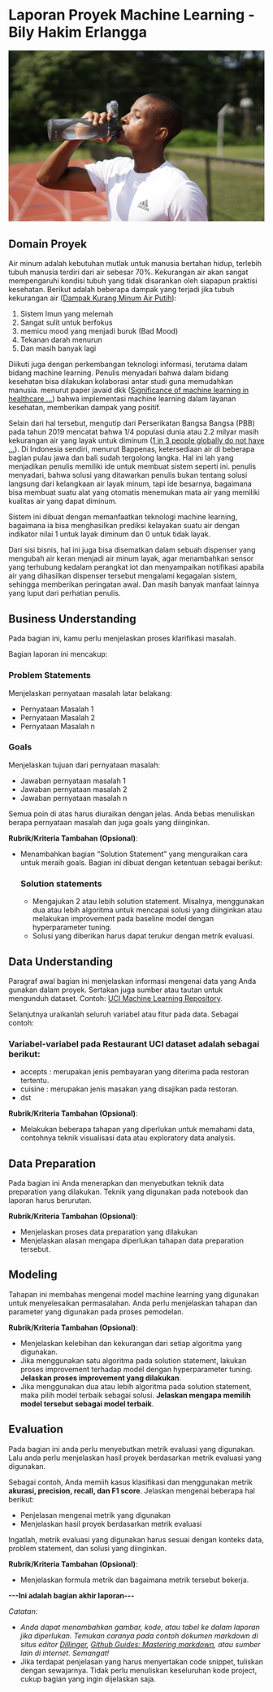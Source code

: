 # Laporan Proyek Machine Learning - Bily Hakim Erlangga

![water.jpg](image%2Fwater.jpg)
## Domain Proyek

Air minum adalah kebutuhan mutlak untuk manusia bertahan hidup, terlebih tubuh manusia terdiri dari air sebesar 70%. Kekurangan air akan sangat mempengaruhi 
kondisi tubuh yang tidak disarankan oleh siapapun praktisi kesehatan. Berikut adalah beberapa dampak yang terjadi jika tubuh kekurangan air ([Dampak Kurang Minum Air Putih](https://yankes.kemkes.go.id/view_artikel/2638/dampak-kurang-minum-air-putih)):

1. Sistem Imun yang melemah
2. Sangat sulit untuk berfokus
3. memicu mood yang menjadi buruk (Bad Mood)
4. Tekanan darah menurun
5. Dan masih banyak lagi

Diikuti juga dengan perkembangan teknologi informasi, terutama dalam bidang machine learning. Penulis menyadari bahwa dalam bidang kesehatan 
bisa dilakukan kolaborasi antar studi guna memudahkan manusia. menurut paper javaid dkk ([Significance of machine learning in healthcare ...](https://www.sciencedirect.com/science/article/pii/S2666603022000069))
bahwa implementasi machine learning dalam layanan kesehatan, memberikan dampak yang positif. 

Selain dari hal tersebut, mengutip dari Perserikatan Bangsa Bangsa (PBB) pada tahun 2019 mencatat bahwa 1/4 populasi dunia atau 2.2 milyar masih kekurangan air yang layak untuk diminum ([1 in 3 people globally do not have ...](https://www.sciencedirect.com/science/article/pii/S2666603022000069)).
Di Indonesia sendiri, menurut Bappenas, ketersediaan air di beberapa bagian pulau jawa dan bali sudah tergolong langka. Hal ini lah yang menjadikan penulis memiliki ide
untuk membuat sistem seperti ini. penulis menyadari, bahwa solusi yang ditawarkan penulis bukan tentang solusi langsung dari kelangkaan air layak minum,
tapi ide besarnya, bagaimana bisa membuat suatu alat yang otomatis menemukan mata air yang memiliki kualitas air yang dapat diminum.

Sistem ini dibuat dengan memanfaatkan teknologi machine learning, bagaimana ia bisa menghasilkan prediksi kelayakan suatu air dengan indikator nilai 1 untuk layak diminum dan 0 untuk tidak layak.

Dari sisi bisnis, hal ini juga bisa disematkan dalam sebuah dispenser yang mengubah air keran menjadi air minum layak, agar menambahkan sensor yang terhubung kedalam perangkat iot
dan menyampaikan notifikasi apabila air yang dihasilkan dispenser tersebut mengalami kegagalan sistem, sehingga memberikan peringatan awal. Dan masih banyak manfaat lainnya
yang luput dari perhatian penulis.

## Business Understanding

Pada bagian ini, kamu perlu menjelaskan proses klarifikasi masalah.

Bagian laporan ini mencakup:

### Problem Statements

Menjelaskan pernyataan masalah latar belakang:
- Pernyataan Masalah 1
- Pernyataan Masalah 2
- Pernyataan Masalah n

### Goals

Menjelaskan tujuan dari pernyataan masalah:
- Jawaban pernyataan masalah 1
- Jawaban pernyataan masalah 2
- Jawaban pernyataan masalah n

Semua poin di atas harus diuraikan dengan jelas. Anda bebas menuliskan berapa pernyataan masalah dan juga goals yang diinginkan.

**Rubrik/Kriteria Tambahan (Opsional)**:
- Menambahkan bagian “Solution Statement” yang menguraikan cara untuk meraih goals. Bagian ini dibuat dengan ketentuan sebagai berikut: 

    ### Solution statements
    - Mengajukan 2 atau lebih solution statement. Misalnya, menggunakan dua atau lebih algoritma untuk mencapai solusi yang diinginkan atau melakukan improvement pada baseline model dengan hyperparameter tuning.
    - Solusi yang diberikan harus dapat terukur dengan metrik evaluasi.

## Data Understanding
Paragraf awal bagian ini menjelaskan informasi mengenai data yang Anda gunakan dalam proyek. Sertakan juga sumber atau tautan untuk mengunduh dataset. Contoh: [UCI Machine Learning Repository](https://archive.ics.uci.edu/ml/datasets/Restaurant+%26+consumer+data).

Selanjutnya uraikanlah seluruh variabel atau fitur pada data. Sebagai contoh:  

### Variabel-variabel pada Restaurant UCI dataset adalah sebagai berikut:
- accepts : merupakan jenis pembayaran yang diterima pada restoran tertentu.
- cuisine : merupakan jenis masakan yang disajikan pada restoran.
- dst

**Rubrik/Kriteria Tambahan (Opsional)**:
- Melakukan beberapa tahapan yang diperlukan untuk memahami data, contohnya teknik visualisasi data atau exploratory data analysis.

## Data Preparation
Pada bagian ini Anda menerapkan dan menyebutkan teknik data preparation yang dilakukan. Teknik yang digunakan pada notebook dan laporan harus berurutan.

**Rubrik/Kriteria Tambahan (Opsional)**: 
- Menjelaskan proses data preparation yang dilakukan
- Menjelaskan alasan mengapa diperlukan tahapan data preparation tersebut.

## Modeling
Tahapan ini membahas mengenai model machine learning yang digunakan untuk menyelesaikan permasalahan. Anda perlu menjelaskan tahapan dan parameter yang digunakan pada proses pemodelan.

**Rubrik/Kriteria Tambahan (Opsional)**: 
- Menjelaskan kelebihan dan kekurangan dari setiap algoritma yang digunakan.
- Jika menggunakan satu algoritma pada solution statement, lakukan proses improvement terhadap model dengan hyperparameter tuning. **Jelaskan proses improvement yang dilakukan**.
- Jika menggunakan dua atau lebih algoritma pada solution statement, maka pilih model terbaik sebagai solusi. **Jelaskan mengapa memilih model tersebut sebagai model terbaik**.

## Evaluation
Pada bagian ini anda perlu menyebutkan metrik evaluasi yang digunakan. Lalu anda perlu menjelaskan hasil proyek berdasarkan metrik evaluasi yang digunakan.

Sebagai contoh, Anda memiih kasus klasifikasi dan menggunakan metrik **akurasi, precision, recall, dan F1 score**. Jelaskan mengenai beberapa hal berikut:
- Penjelasan mengenai metrik yang digunakan
- Menjelaskan hasil proyek berdasarkan metrik evaluasi

Ingatlah, metrik evaluasi yang digunakan harus sesuai dengan konteks data, problem statement, dan solusi yang diinginkan.

**Rubrik/Kriteria Tambahan (Opsional)**: 
- Menjelaskan formula metrik dan bagaimana metrik tersebut bekerja.

**---Ini adalah bagian akhir laporan---**

_Catatan:_
- _Anda dapat menambahkan gambar, kode, atau tabel ke dalam laporan jika diperlukan. Temukan caranya pada contoh dokumen markdown di situs editor [Dillinger](https://dillinger.io/), [Github Guides: Mastering markdown](https://guides.github.com/features/mastering-markdown/), atau sumber lain di internet. Semangat!_
- Jika terdapat penjelasan yang harus menyertakan code snippet, tuliskan dengan sewajarnya. Tidak perlu menuliskan keseluruhan kode project, cukup bagian yang ingin dijelaskan saja.
